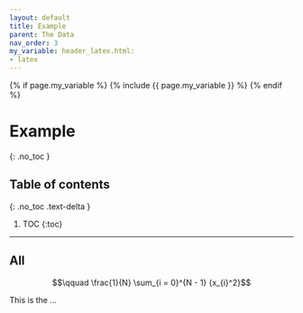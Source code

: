 ```yaml
---
layout: default
title: Example
parent: The Data
nav_order: 3
my_variable: header_latex.html:
- latex
---
```


{% if page.my_variable %}
  {% include {{ page.my_variable }} %}
{% endif %}

# Example
{: .no_toc }

## Table of contents
{: .no_toc .text-delta }

1. TOC
{:toc}

---

## All

$$\qquad \frac{1}{N} \sum_{i = 0}^{N - 1} {x_{i}^2}$$

This is the ...
